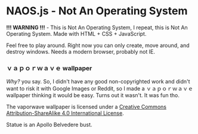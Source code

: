 # NAOS.js - Not An Operating System

**!!! WARNING !!!** - This is Not An Operating System, I repeat, this is Not An Operating System. Made with HTML + CSS + JavaScript.

Feel free to play around. Right now you can only create, move around, and destroy windows. Needs a modern browser, probably not IE.

### ｖａｐｏｒｗａｖｅ wallpaper

_Why?_ you say. So, I didn't have any good non-copyrighted work and didn't want to risk it with Google Images or Reddit, so I made a ｖａｐｏｒｗａｖｅ wallpaper thinking it would be easy. Turns out it wasn't. It was fun tho.

The vaporwave wallpaper is licensed under a [Creative Commons Attribution-ShareAlike 4.0 International License](http://creativecommons.org/licenses/by-sa/4.0/).

Statue is an Apollo Belvedere bust.
